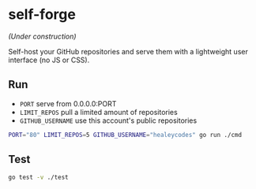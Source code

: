 # self-forge

_(Under construction)_

Self-host your GitHub repositories and serve them with a lightweight user interface (no JS or CSS).

## Run

- `PORT` serve from 0.0.0.0:PORT
- `LIMIT_REPOS` pull a limited amount of repositories
- `GITHUB_USERNAME` use this account's public repositories

```bash
PORT="80" LIMIT_REPOS=5 GITHUB_USERNAME="healeycodes" go run ./cmd
```

## Test

```bash
go test -v ./test
```